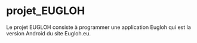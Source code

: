 # projet_EUGLOH
Le projet EUGLOH consiste à programmer une application Eugloh qui est la version Android du site Eugloh.eu.

